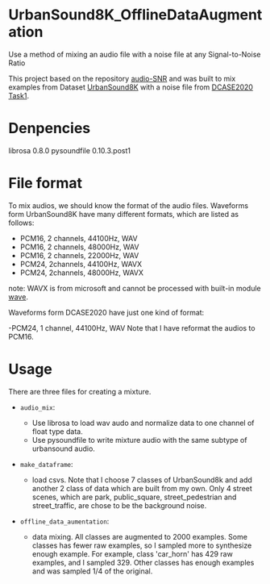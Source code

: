 # UrbanSound8K_OfflineDataAugmentation
Use a method of  mixing an audio file with a noise file at any Signal-to-Noise Ratio

This project based on the repository [audio-SNR](https://github.com/Sato-Kunihiko/audio-SNR) and was built to mix examples from Dataset [UrbanSound8K](https://urbansounddataset.weebly.com/urbansound8k.html) with a noise file from [DCASE2020 Task1](http://dcase.community/challenge2020/task-acoustic-scene-classification).

# Denpencies
librosa  0.8.0
pysoundfile  0.10.3.post1

# File format
To mix audios, we should know the format of the audio files. Waveforms form UrbanSound8K have many different formats, which are listed as follows:

- PCM16, 2 channels, 44100Hz, WAV
- PCM16, 2 channels, 48000Hz, WAV
- PCM16, 2 channels, 22000Hz, WAV
- PCM24, 2channels, 44100Hz, WAVX
- PCM24, 2channels, 48000Hz, WAVX

note: WAVX is from microsoft and cannot be processed with built-in module [wave](https://docs.python.org/3/library/wave.html).

 Waveforms form DCASE2020 have just one kind of format:
 
 -PCM24, 1 channel, 44100Hz, WAV
 Note that I have reformat the audios to PCM16.
 
 # Usage
 There are three files for creating a mixture.
 - `audio_mix`:
      - Use librosa to load wav audo and normalize data to one channel of float type data.
      - Use pysoundfile to write mixture audio with the same subtype of urbansound audio.
     
 - `make_dataframe`:
      - load csvs. Note that I choose 7 classes of UrbanSound8k and add another 2 class of data which are built from my own. Only 4 street scenes, which are park, public_square, street_pedestrian and street_traffic, are chose to be the background noise. 
     
 - `offline_data_aumentation`:
      - data mixing. All classes are augmented to 2000 examples. Some classes has fewer raw examples, so I sampled more to synthesize enough example. For example, class 'car_horn' has 429 raw examples, and I sampled 329. Other classes has enough examples and was sampled 1/4 of the original.
